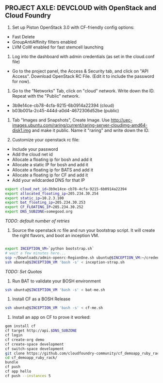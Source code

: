 PROJECT AXLE: DEVCLOUD with OpenStack and Cloud Foundry
-------------------------------------------------------

1. Set up Piston OpenStack 3.0 with CF-friendly config options:
 - Fast Delete
 - GroupAntiAffinity filters enabled
 - LVM CoW enabled for fast stemcell launching

1. Log into the dashboard with admin credentials (as set in the cloud.conf file)
 - Go to the project panel, the Access & Security tab, and click on "API Access". Download OpenStack RC File.
 (Edit it to include the password for now).

1. Go to the "Networks" Tab, click on "cloud" network. Write down the ID. Repeat with the "Public" network.
 - 3b9e14ce-cb78-4cfa-9215-6b0914a22394 (cloud)
 - b03b001a-2c45-444d-a0d4-4672306d52be (public)

1. Tab "Images and Snapshots", Create Image. Use http://uec-images.ubuntu.com/raring/current/raring-server-cloudimg-amd64-disk1.img and make it public. Name it "raring" and write down the ID.

1. Customize your openstack rc file:
 - Include your password
 - Add the cloud net id
 - Allocate a floating ip for bosh and add it
 - Allocate a static IP for bosh and add it
 - Allocate a floating ip for BATS and add it
 - Allocate a floating ip for CF and add it
 - Add your wildcarded DNS for that IP

```bash
export cloud_net_id=3b9e14ce-cb78-4cfa-9215-6b0914a22394
export allocated_floating_ip=205.234.30.254
export static_ip=10.2.3.100
export bat_floating_ip=205.234.30.253
export CF_FLOATING_IP=205.234.30.252
export DNS_SUBZONE=somegood.org
```

_TODO: default number of retries_

1. Source the openstack rc file and run your bootstrap script. It will create the right flavors, and boot an inception VM.

```bash

export INCEPTION_VM=`python bootstrap.sh`
# wait a few minutes here...
scp ~/Downloads/admin-openrc-RegionOne.sh ubuntu@$INCEPTION_VM:~/credentials.sh
ssh ubuntu@$INCEPTION_VM 'bash -s' < inception-strap.sh
```

_TODO: Set Quotas_

1. Run BAT to validate your BOSH environment
```bash
ssh ubuntu@$INCEPTION_VM 'bash -s' < bat-me.sh
```

1. Install CF as a BOSH Release
```bash
ssh ubuntu@$INCEPTION_VM 'bash -s' < cf-me.sh
```

1. Install an app on CF to prove it worked:
```bash
gem install cf
cf target http://api.$DNS_SUBZONE
cf login
cf create-org demo
cf create-space development
cf switch-space development
git clone https://github.com/cloudfoundry-community/cf_demoapp_ruby_rack.git
cd cf_demoapp_ruby_rack/
bundle 
cf push
cf app hello
cf push --instances 5
```
